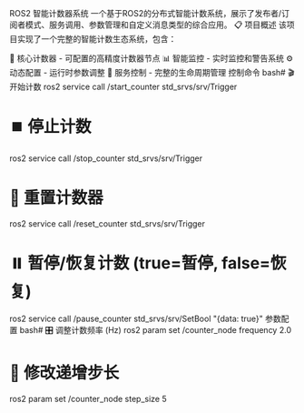 ROS2 智能计数器系统
一个基于ROS2的分布式智能计数系统，展示了发布者/订阅者模式、服务调用、参数管理和自定义消息类型的综合应用。
📋 项目概述
该项目实现了一个完整的智能计数生态系统，包含：

🎯 核心计数器 - 可配置的高精度计数器节点
📊 智能监控 - 实时监控和警告系统
⚙️ 动态配置 - 运行时参数调整
🔧 服务控制 - 完整的生命周期管理
控制命令
bash# 🎬 开始计数
ros2 service call /start_counter std_srvs/srv/Trigger

# ⏹️ 停止计数
ros2 service call /stop_counter std_srvs/srv/Trigger

# 🔄 重置计数器
ros2 service call /reset_counter std_srvs/srv/Trigger

# ⏸️ 暂停/恢复计数 (true=暂停, false=恢复)
ros2 service call /pause_counter std_srvs/srv/SetBool "{data: true}"
参数配置
bash# 🎛️ 调整计数频率 (Hz)
ros2 param set /counter_node frequency 2.0

# 📏 修改递增步长
ros2 param set /counter_node step_size 5
